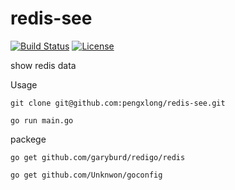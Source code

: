 # redis-see

[![Build Status](https://travis-ci.org/json-iterator/go.svg?branch=master)](https://travis-ci.org/json-iterator/go)
[![License](http://img.shields.io/badge/license-mit-blue.svg?style=flat-square)](https://raw.githubusercontent.com/json-iterator/go/master/LICENSE)

show redis data

Usage

```
git clone git@github.com:pengxlong/redis-see.git

go run main.go
```

packege

```
go get github.com/garyburd/redigo/redis

go get github.com/Unknwon/goconfig
```

